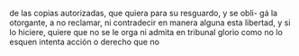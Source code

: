de las copias autorizadas, que quiera para su resguardo, y se obli- gá la otorgante, a no reclamar, ni contradecir en manera alguna esta libertad, y si lo hiciere, quiere que no se le orga ni admita en tribunal glorio como no lo esquen intenta acción o derecho que no